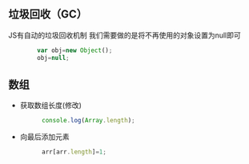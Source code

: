 ## 垃圾回收（GC）
JS有自动的垃圾回收机制
我们需要做的是将不再使用的对象设置为null即可
```js
        var obj=new Object();
        obj=null;
```
## 数组
* 获取数组长度(修改)
  ```js
        console.log(Array.length);
    ```
* 向最后添加元素
  ```js
        arr[arr.length]=1;
    ```
  
